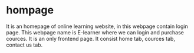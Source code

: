 # hompage
It is an homepage of online learning website, in this webpage contain login page.
This webpage name is E-learner where we can login and purchase cources.
It is an only frontend page.
It consist home tab, cources tab, contact us tab.
